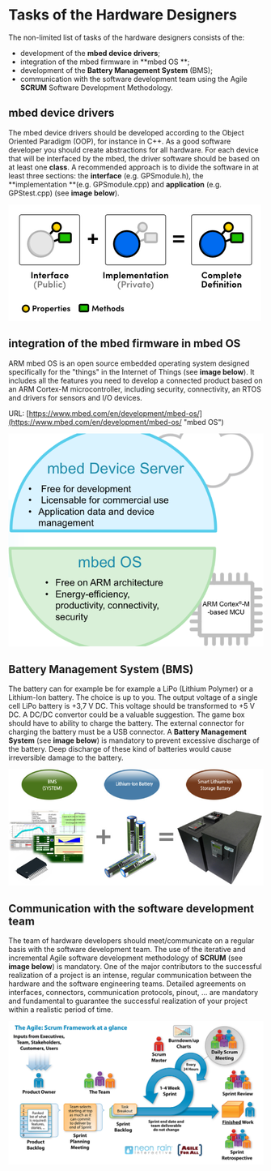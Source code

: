 # Tasks of the Hardware Designers

The non-limited list of tasks of the hardware designers consists of the:

* development of the **mbed device drivers**;
* integration of the mbed firmware in **mbed OS **;
* development of the **Battery Management System** \(BMS\);
* communication with the software development team using the Agile **SCRUM** Software Development Methodology.

## mbed device drivers

The mbed device drivers should be developed according to the Object Oriented Paradigm \(OOP\), for instance in C++. As a good software developer you should create abstractions for all hardware. For each device that will be interfaced by the mbed, the driver software should be based on at least one **class**. A recommended approach is to divide the software in at least three sections: the **interface** \(e.g. GPSmodule.h\), the **implementation **\(e.g. GPSmodule.cpp\) and **application** \(e.g. GPStest.cpp\) \(see **image below**\).

![OOP Interface/Implementation approach](/assets/OOP.png)

## integration of the mbed firmware in mbed OS

ARM mbed OS is an open source embedded operating system designed specifically for the "things" in the Internet of Things \(see **image below**\). It includes all the features you need to develop a connected product based on an ARM Cortex-M microcontroller, including security, connectivity, an RTOS and drivers for sensors and I/O devices.

URL: [https://www.mbed.com/en/development/mbed-os/](https://www.mbed.com/en/development/mbed-os/ "mbed OS")

![mbed OS](/assets/mbed_os_server.png)

## Battery Management System \(BMS\)

The battery can for example be for example a LiPo (Lithium Polymer) or a Lithium-Ion battery. The choice is up to you.
The output voltage of a single cell LiPo battery is +3,7 V DC. This voltage should be transformed to +5 V DC. A DC/DC convertor could be a valuable suggestion. The game box should have to ability to charge the battery. The external connector for charging the battery must be a USB connector. A **Battery Management System** \(see **image below**\) is mandatory to prevent excessive discharge of the battery. Deep discharge of these kind of batteries would cause irreversible damage to the battery.

![Lithium-Ion Battery Management System](/assets/BMS2.jpg)

## Communication with the software development team

The team of hardware developers should meet/communicate on a regular basis with the software development team. The use of the iterative and incremental Agile software development methodology of **SCRUM** \(see **image below**\) is mandatory. One of the major contributors to the successful realization of a project is an intense, regular communication between the hardware and the software engineering teams. Detailed agreements on interfaces, connectors, communication protocols, pinout, ... are mandatory and fundamental to guarantee the successful realization of your project within a realistic period of time.

![the Agile SCRUM Methodology of software development](/assets/SCRUM.jpg)
